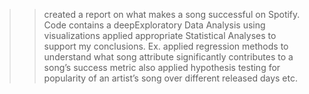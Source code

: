  >> created a report on what makes a song successful on Spotify.
 >> Code contains a deepExploratory Data Analysis using visualizations
> > applied appropriate Statistical Analyses to support my conclusions. Ex. applied regression methods to understand what song attribute significantly contributes to a song’s success metric also applied hypothesis testing for
 popularity of an artist’s song over different released days etc. 
